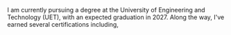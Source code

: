 I am currently pursuing a degree at the University of Engineering and Technology (UET), with an expected graduation in 2027. Along the way, I've earned several certifications including,